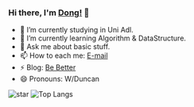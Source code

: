 ### Hi there, I'm [Dong!](https://a1779748.github.io) 👋

- :triangular_ruler: I’m currently studying in Uni Adl.
- :dart: I’m currently learning Algorithm & DataStructure.
- 💬 Ask me about basic stuff.
- 📫 How to each me: [E-mail](wwmogu@gmail.com)
- :zap: Blog: [Be Better](a1779748.github.io)
- 😄 Pronouns: W/Duncan

![star](https://github-readme-stats.vercel.app/api?username=a1779748&show_icons=true&count_private=true&hide=prs&theme=graywhite)
![Top Langs](https://github-readme-stats.vercel.app/api/top-langs/?username=a1779748&hide=javascript,html,css)
